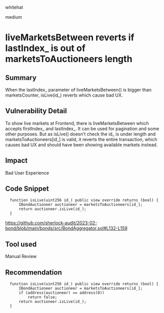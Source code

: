whitehat

medium

# liveMarketsBetween reverts if lastIndex_ is out of marketsToAuctioneers length

## Summary
When the lastIndex_ parameter of liveMarketsBetween() is bigger than marketsCounter, isLive(id_) reverts which cause bad UX.

## Vulnerability Detail

To show live markets at Frontend, there is liveMarketsBetween which accepts firstIndex_ and lastIndex_. It can be used for pagination and some other purposes.
But as isLive() doesn't check the id_ is under length and marketsToAuctioneers[id_] is valid, it reverts the entire transaction, which causes bad UX and should have been showing available markets instead.


## Impact
Bad User Experience


## Code Snippet

```solidity
  function isLive(uint256 id_) public view override returns (bool) {
      IBondAuctioneer auctioneer = marketsToAuctioneers[id_];
      return auctioneer.isLive(id_);
  }
```
https://github.com/sherlock-audit/2023-02-bond/blob/main/bonds/src/BondAggregator.sol#L132-L159


## Tool used

Manual Review


## Recommendation
```solidity
  function isLive(uint256 id_) public view override returns (bool) {
      IBondAuctioneer auctioneer = marketsToAuctioneers[id_];
      if (address(auctioneer) == address(0)) 
          return false;
      return auctioneer.isLive(id_);
  }
```